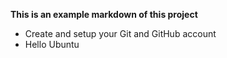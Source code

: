 **This is an example markdown of this project**
* Create and setup your Git and GitHub account
* Hello Ubuntu
